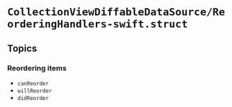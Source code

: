 # ``CollectionViewDiffableDataSource/ReorderingHandlers-swift.struct``

## Topics

### Reordering items

- ``canReorder``
- ``willReorder``
- ``didReorder``
